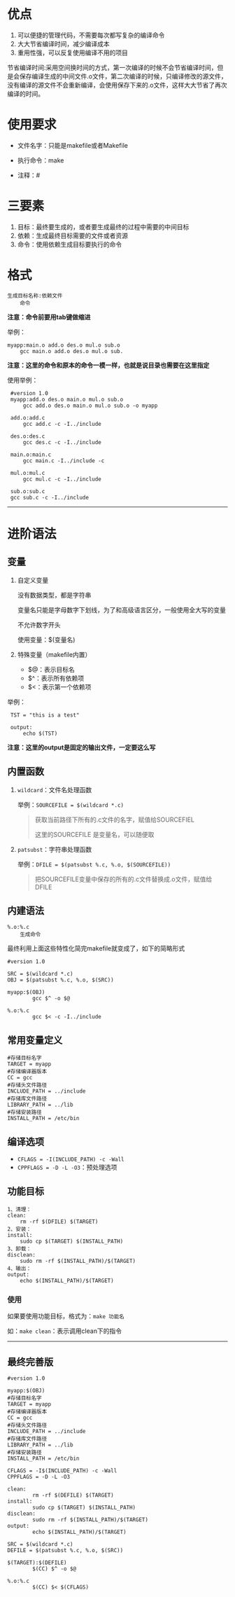 # 优点

1. 可以便捷的管理代码，不需要每次都写复杂的编译命令
2. 大大节省编译时间，减少编译成本
3. 重用性强，可以反复使用编译不用的项目

节省编译时间:采用空间换时间的方式，第一次编译的时候不会节省编译时间，但是会保存编译生成的中间文件.o文件，第二次编译的时候，只编译修改的源文件，没有编译的源文件不会重新编译，会使用保存下来的.o文件，这样大大节省了再次编译的时间。

# 使用要求

- 文件名字：只能是makefile或者Makefile

- 执行命令：make

- 注释：#

# 三要素

1. 目标：最终要生成的，或者要生成最终的过程中需要的中间目标
2. 依赖：生成最终目标需要的文件或者资源
3. 命令：使用依赖生成目标要执行的命令

# 格式

```
生成目标名称:依赖文件
	命令
```

**注意：命令前要用tab键做缩进**

举例：

```
myapp:main.o add.o des.o mul.o sub.o
	gcc main.o add.o des.o mul.o sub.
```

**注意：这里的命令和原本的命令一模一样，也就是说目录也需要在这里指定**

使用举例：
```
 #version 1.0 
 myapp:add.o des.o main.o mul.o sub.o
     gcc add.o des.o main.o mul.o sub.o -o myapp
 
 add.o:add.c
     gcc add.c -c -I../include
 
 des.o:des.c
     gcc des.c -c -I../include
  
 main.o:main.c
     gcc main.c -I../include -c
 
 mul.o:mul.c
     gcc mul.c -c -I../include
  
 sub.o:sub.c
 gcc sub.c -c -I../include
```

---

# 进阶语法

## 变量

1. 自定义变量

	没有数据类型，都是字符串

	变量名只能是字母数字下划线，为了和高级语言区分，一般使用全大写的变量

	不允许数字开头

	使用变量：$(变量名)

2. 特殊变量（makefile内置）

	- $@：表示目标名
	- $^：表示所有依赖项
	- $<：表示第一个依赖项

举例：

```
 TST = "this is a test"
 
 output:
     echo $(TST)

```

**注意：这里的output是固定的输出文件，一定要这么写**

## 内置函数

1. `wildcard`：文件名处理函数

	举例：`SOURCEFILE = $(wildcard *.c)`

	> 获取当前路径下所有的.c文件的名字，赋值给SOURCEFIEL
	>
	> 这里的SOURCEFILE 是变量名，可以随便取

2. `patsubst`：字符串处理函数

	举例：`DFILE = $(patsubst %.c, %.o, $(SOURCEFILE))`

	> 把SOURCEFILE变量中保存的所有的.c文件替换成.o文件，赋值给DFILE

## 内建语法

```
%.o:%.c
	生成命令
```

最终利用上面这些特性化简完makefile就变成了，如下的简略形式

```
#version 1.0

SRC = $(wildcard *.c)
OBJ = $(patsubst %.c, %.o, $(SRC))

myapp:$(OBJ)
        gcc $^ -o $@

%.o:%.c
        gcc $< -c -I../include
```

## 常用变量定义

```
#存储目标名字
TARGET = myapp
#存储编译器版本
CC = gcc
#存储头文件路径
INCLUDE_PATH = ../include
#存储库文件路径
LIBRARY_PATH = ../lib
#存储安装路径
INSTALL_PATH = /etc/bin
```

## 编译选项

- `CFLAGS = -I(INCLUDE_PATH) -c -Wall`
- `CPPFLAGS = -D -L -O3`：预处理选项

## 功能目标

```
1、清理：
clean:
	rm -rf $(DFILE) $(TARGET)
2、安装：
install:
	sudo cp $(TARGET) $(INSTALL_PATH)
3、卸载：
disclean:
	sudo rm -rf $(INSTALL_PATH)/$(TARGET)
4、输出：
output:
	echo $(INSTALL_PATH)/$(TARGET)
```

### 使用

如果要使用功能目标，格式为：`make 功能名`

如：`make clean`：表示调用clean下的指令

---

## 最终完善版

```
#version 1.0

myapp:$(OBJ)
#存储目标名字
TARGET = myapp
#存储编译器版本
CC = gcc
#存储头文件路径
INCLUDE_PATH = ../include
#存储库文件路径
LIBRARY_PATH = ../lib
#存储安装路径
INSTALL_PATH = /etc/bin

CFLAGS = -I$(INCLUDE_PATH) -c -Wall
CPPFLAGS = -D -L -O3

clean:
        rm -rf $(DEFILE) $(TARGET)
install:
        sudo cp $(TARGET) $(INSTALL_PATH)
disclean:
        sudo rm -rf $(INSTALL_PATH)/$(TARGET)
output:
        echo $(INSTALL_PATH)/$(TARGET)

SRC = $(wildcard *.c)
DEFILE = $(patsubst %.c, %.o, $(SRC))

$(TARGET):$(DEFILE)
        $(CC) $^ -o $@

%.o:%.c
        $(CC) $< $(CFLAGS)
```

